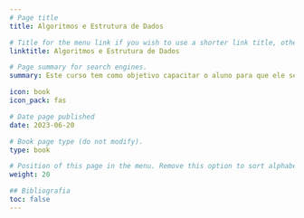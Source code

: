 ```yaml
---
# Page title
title: Algoritmos e Estrutura de Dados

# Title for the menu link if you wish to use a shorter link title, otherwise remove this option.
linktitle: Algoritmos e Estrutura de Dados

# Page summary for search engines.
summary: Este curso tem como objetivo capacitar o aluno para que ele seja capaz de compreender, implementar e utilizar as principais estuturas de dados e suas diferentes estratégias de organização de dados. Além disso, também seja preparado para utilizar análises assintóticas para descrever a eficiência de algoritmos.  

icon: book
icon_pack: fas

# Date page published
date: 2023-06-20

# Book page type (do not modify).
type: book

# Position of this page in the menu. Remove this option to sort alphabetically.
weight: 20

## Bibliografia
toc: false
---
```

